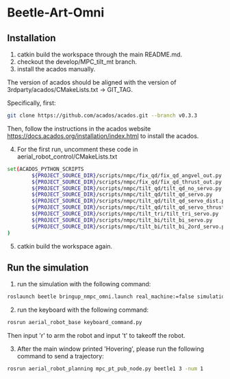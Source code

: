 # Beetle-Art-Omni

## Installation

1. catkin build the workspace through the main README.md.
2. checkout the develop/MPC_tilt_mt branch.
3. install the acados manually.

The version of acados should be aligned with the version of 3rdparty/acados/CMakeLists.txt -> GIT_TAG.

Specifically, first:
```bash
git clone https://github.com/acados/acados.git --branch v0.3.3
```

Then, follow the instructions in the acados website https://docs.acados.org/installation/index.html to install the acados.

4. For the first run, uncomment these code in aerial_robot_control/CMakeLists.txt
```bash
set(ACADOS_PYTHON_SCRIPTS
        ${PROJECT_SOURCE_DIR}/scripts/nmpc/fix_qd/fix_qd_angvel_out.py
        ${PROJECT_SOURCE_DIR}/scripts/nmpc/fix_qd/fix_qd_thrust_out.py
        ${PROJECT_SOURCE_DIR}/scripts/nmpc/tilt_qd/tilt_qd_no_servo.py
        ${PROJECT_SOURCE_DIR}/scripts/nmpc/tilt_qd/tilt_qd_servo.py
        ${PROJECT_SOURCE_DIR}/scripts/nmpc/tilt_qd/tilt_qd_servo_dist.py
        ${PROJECT_SOURCE_DIR}/scripts/nmpc/tilt_qd/tilt_qd_servo_thrust_dist.py
        ${PROJECT_SOURCE_DIR}/scripts/nmpc/tilt_tri/tilt_tri_servo.py
        ${PROJECT_SOURCE_DIR}/scripts/nmpc/tilt_bi/tilt_bi_servo.py
        ${PROJECT_SOURCE_DIR}/scripts/nmpc/tilt_bi/tilt_bi_2ord_servo.py
)
```

5. catkin build the workspace again.

## Run the simulation

1. run the simulation with the following command:
```bash
roslaunch beetle bringup_nmpc_omni.launch real_machine:=false simulation:=True headless:=False nmpc_mode:=0
```
2. run the keyboard with the following command:
```bash
rosrun aerial_robot_base keyboard_command.py
```
Then input 'r' to arm the robot and input 't' to takeoff the robot.

3. After the main window printed 'Hovering', please run the following command to send a trajectory:
```bash
rosrun aerial_robot_planning mpc_pt_pub_node.py beetle1 3 -num 1
```
